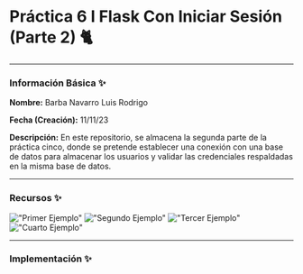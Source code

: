 # Práctica 6 I Flask Con Iniciar Sesión (Parte 2) 🐈

---

### Información Básica ✨

**Nombre:** Barba Navarro Luis Rodrigo

**Fecha (Creación):** 11/11/23

**Descripción:** En este repositorio, se almacena la segunda parte de la práctica cinco, donde se pretende establecer una conexión con una base de datos para almacenar los usuarios y validar las credenciales respaldadas en la misma base de datos.

---

### Recursos ✨

!["Primer Ejemplo"](https://i.imgur.com/xmokexV.png)
!["Segundo Ejemplo"](https://i.imgur.com/Wrs70JQ.png)
!["Tercer Ejemplo"](https://i.imgur.com/pP59U8U.png)
!["Cuarto Ejemplo"](https://i.imgur.com/FwmJiwA.png)

---

### Implementación ✨
